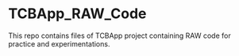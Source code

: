 # TCBApp_RAW_Code
This repo contains files of TCBApp project containing RAW code for practice and experimentations.
